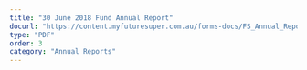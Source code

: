 ```yaml
---
title: "30 June 2018 Fund Annual Report"
docurl: "https://content.myfuturesuper.com.au/forms-docs/FS_Annual_Report_2018.pdf"
type: "PDF"
order: 3
category: "Annual Reports"
---
```

